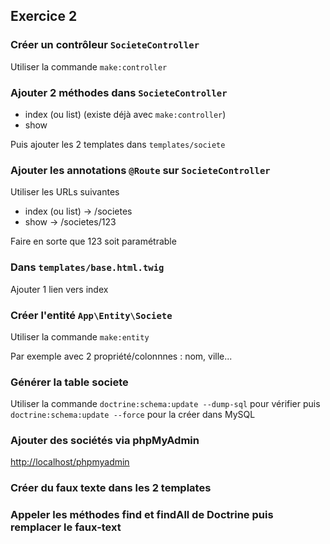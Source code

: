 Exercice 2
----------

### Créer un contrôleur `SocieteController`

Utiliser la commande `make:controller`

### Ajouter 2 méthodes dans `SocieteController`

* index (ou list) (existe déjà avec `make:controller`)
* show

Puis ajouter les 2 templates dans `templates/societe`

### Ajouter les annotations `@Route` sur `SocieteController`

Utiliser les URLs suivantes

* index (ou list) -> /societes
* show -> /societes/123

Faire en sorte que 123 soit paramétrable

### Dans `templates/base.html.twig`

Ajouter 1 lien vers index

### Créer l'entité `App\Entity\Societe`

Utiliser la commande `make:entity`

Par exemple avec 2 propriété/colonnnes : nom, ville...

### Générer la table societe

Utiliser la commande `doctrine:schema:update --dump-sql` 
pour vérifier puis `doctrine:schema:update --force` pour la créer dans MySQL

### Ajouter des sociétés via phpMyAdmin

[http://localhost/phpmyadmin](http://localhost/phpmyadmin)

### Créer du faux texte dans les 2 templates

### Appeler les méthodes find et findAll de Doctrine puis remplacer le faux-text